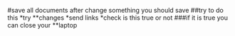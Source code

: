 #save all documents
after change something you should save 
##try to do this
*try **changes
*send links
*check is this true or not
###if it is true
you can close your **laptop
